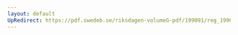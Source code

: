 ```yaml
---
layout: default
UpRedirect: https://pdf.swedeb.se/riksdagen-volumeG-pdf/199091/reg_199091/reg_199091_0634.pdf
---
```

